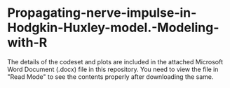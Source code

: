 # Propagating-nerve-impulse-in-Hodgkin-Huxley-model.-Modeling-with-R

The details of the codeset and plots are included in the attached Microsoft Word Document (.docx) file in this repository. 
You need to view the file in "Read Mode" to see the contents properly after downloading the same.
